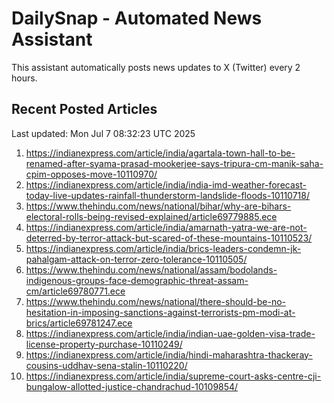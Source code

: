 # DailySnap - Automated News Assistant

This assistant automatically posts news updates to X (Twitter) every 2 hours.

## Recent Posted Articles

Last updated: Mon Jul  7 08:32:23 UTC 2025

1. https://indianexpress.com/article/india/agartala-town-hall-to-be-renamed-after-syama-prasad-mookerjee-says-tripura-cm-manik-saha-cpim-opposes-move-10110970/
2. https://indianexpress.com/article/india/india-imd-weather-forecast-today-live-updates-rainfall-thunderstorm-landslide-floods-10110718/
3. https://www.thehindu.com/news/national/bihar/why-are-bihars-electoral-rolls-being-revised-explained/article69779885.ece
4. https://indianexpress.com/article/india/amarnath-yatra-we-are-not-deterred-by-terror-attack-but-scared-of-these-mountains-10110523/
5. https://indianexpress.com/article/india/brics-leaders-condemn-jk-pahalgam-attack-on-terror-zero-tolerance-10110505/
6. https://www.thehindu.com/news/national/assam/bodolands-indigenous-groups-face-demographic-threat-assam-cm/article69780771.ece
7. https://www.thehindu.com/news/national/there-should-be-no-hesitation-in-imposing-sanctions-against-terrorists-pm-modi-at-brics/article69781247.ece
8. https://indianexpress.com/article/india/indian-uae-golden-visa-trade-license-property-purchase-10110249/
9. https://indianexpress.com/article/india/hindi-maharashtra-thackeray-cousins-uddhav-sena-stalin-10110220/
10. https://indianexpress.com/article/india/supreme-court-asks-centre-cji-bungalow-allotted-justice-chandrachud-10109854/
